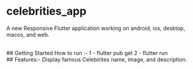 # celebrities_app

A new Responsive Flutter application working on android, ios, desktop, macos, and web.

<br>
## Getting Started
How to run :-
1 - flutter pub get 
2 - flutter run

<br>
## Features:-
Display famous Celebirites name, image, and description.
